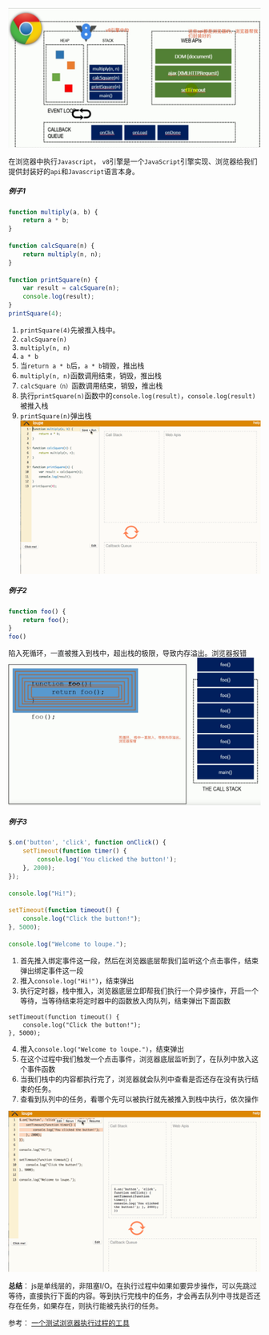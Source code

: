 ![](./images/liulanqi1.jpg)

在浏览器中执行`Javascript`， `v8`引擎是一个`JavaScript`引擎实现、浏览器给我们提供封装好的`api`和`Javascript`语言本身。

##### 例子1
```js
function multiply(a, b) {
    return a * b;
}

function calcSquare(n) {
    return multiply(n, n);
}

function printSquare(n) {
    var result = calcSquare(n);
    console.log(result);
}
printSquare(4);
```
1. `printSquare(4)`先被推入栈中。
2. `calcSquare(n)`
3. `multiply(n, n)`
4. `a * b`
5. 当`return a * b`后，`a * b`销毁，推出栈
6. `multiply(n, n)`函数调用结束，销毁，推出栈
7. `calcSquare（n）`函数调用结束，销毁，推出栈
8. 执行`printSquare(n)`函数中的`console.log(result)`，`console.log(result)`被推入栈
9. `printSquare(n)`弹出栈
![](./images/a.gif)

##### 例子2
```js
function foo() {
    return foo();
}
foo()
```
陷入死循环，一直被推入到栈中，超出栈的极限，导致内存溢出。浏览器报错
![](./images/b.jpg)

##### 例子3
```js
$.on('button', 'click', function onClick() {
    setTimeout(function timer() {
        console.log('You clicked the button!');    
    }, 2000);
});

console.log("Hi!");

setTimeout(function timeout() {
    console.log("Click the button!");
}, 5000);

console.log("Welcome to loupe.");
```
1. 首先推入绑定事件这一段，然后在浏览器底层帮我们监听这个点击事件，结束弹出绑定事件这一段
2. 推入`console.log("Hi!")`，结束弹出
3. 执行定时器，栈中推入，浏览器底层立即帮我们执行一个异步操作，开启一个等待，当等待结束将定时器中的函数放入肉队列，结束弹出下面函数
```
setTimeout(function timeout() {
    console.log("Click the button!");
}, 5000);
```
4. 推入`console.log("Welcome to loupe.")`，结束弹出
5. 在这个过程中我们触发一个点击事件，浏览器底层监听到了，在队列中放入这个事件函数
6. 当我们栈中的内容都执行完了，浏览器就会队列中查看是否还存在没有执行结束的任务。
7. 查看到队列中的任务，看哪个先可以被执行就先被推入到栈中执行，依次操作

![](./images/c.gif)

**总结**： js是单线层的，非阻塞I/O。在执行过程中如果如要异步操作，可以先跳过等待，直接执行下面的内容。等到执行完栈中的任务，才会再去队列中寻找是否还存在任务，如果存在，则执行能被先执行的任务。

参考： [一个测试浏览器执行过程的工具](http://latentflip.com/loupe/?code=JC5vbignYnV0dG9uJywgJ2NsaWNrJywgZnVuY3Rpb24gb25DbGljaygpIHsKICAgIHNldFRpbWVvdXQoZnVuY3Rpb24gdGltZXIoKSB7CiAgICAgICAgY29uc29sZS5sb2coJ1lvdSBjbGlja2VkIHRoZSBidXR0b24hJyk7ICAgIAogICAgfSwgMjAwMCk7Cn0pOwoKY29uc29sZS5sb2coIkhpISIpOwoKc2V0VGltZW91dChmdW5jdGlvbiB0aW1lb3V0KCkgewogICAgY29uc29sZS5sb2coIkNsaWNrIHRoZSBidXR0b24hIik7Cn0sIDUwMDApOwoKY29uc29sZS5sb2coIldlbGNvbWUgdG8gbG91cGUuIik7!!!PGJ1dHRvbj5DbGljayBtZSE8L2J1dHRvbj4%3D)